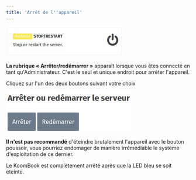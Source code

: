 ```yaml
---
title: 'Arrêt de l''appareil'
---
```


![](cartesAdmin-2.jpg)

**La rubrique « Arrêter/redémarrer »** apparaît lorsque vous êtes connecté en tant qu'Administrateur. C'est le seul et unique endroit pour arrêter l'appareil.

Cliquez sur l'un des deux boutons suivant votre choix

![](arret.png)

**Il n'est pas recommandé** d'éteindre brutalement l'appareil avec le bouton poussoir, vous pourriez endomager de manière irrémédiable le système d'exploitation de ce dernier.

Le KoomBook est complètement arrêté après que la LED bleu se soit éteinte.

